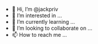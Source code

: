 - 👋 Hi, I’m @jackpriv
- 👀 I’m interested in ...
- 🌱 I’m currently learning ...
- 💞️ I’m looking to collaborate on ...
- 📫 How to reach me ...

<!---
jackpriv/jackpriv is a ✨ special ✨ repository because its `README.md` (this file) appears on your GitHub profile.
You can click the Preview link to take a look at your changes.
--->
